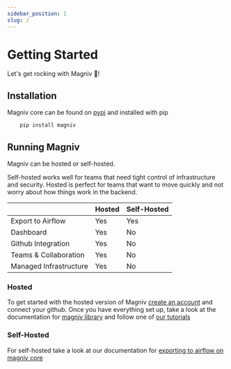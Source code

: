```yaml
---
sidebar_position: 1
slug: /
---
```


# Getting Started

Let's get rocking with Magniv 🚀!

## Installation
Magniv core can be found on [pypi](https://pypi.org/project/magniv/) and installed with pip
```bash
    pip install magniv
```

## Running Magniv
Magniv can be hosted or self-hosted.

Self-hosted works well for teams that need tight control of infrastructure and security.
Hosted is perfect for teams that want to move quickly and not worry about how things work in the backend.


||Hosted|Self-Hosted|
|-|------|-----------|
|Export to Airflow|Yes|Yes|
|Dashboard|Yes|No|
|Github Integration|Yes|No|
|Teams & Collaboration|Yes|No|
|Managed Infrastructure|Yes|No|

### Hosted

To get started with the hosted version of Magniv [create an account](dashboard.magniv.io) and connect your github.
Once you have everything set up, take a look at the documentation for [magniv library](../documentation) and follow one of [our tutorials](../tutorials)
### Self-Hosted

For self-hosted take a look at our documentation for [exporting to airflow on magniv core](../documentation/exporting)
